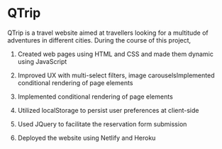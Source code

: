 # QTrip


QTrip is a travel website aimed at travellers looking for a multitude of adventures in different cities. During the course of this project,


1. Created web pages using HTML and CSS and made them dynamic using JavaScript

2. Improved UX with multi-select filters, image carouselsImplemented conditional rendering of page elements

3. Implemented conditional rendering of page elements

4. Utilized localStorage to persist user preferences at client-side

5. Used JQuery to facilitate the reservation form submission

6. Deployed the website using Netlify and Heroku

